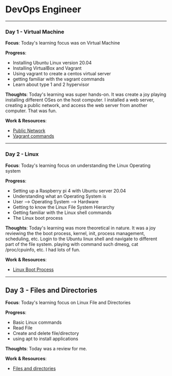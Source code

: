 # DevOps Engineer

---

### Day 1 - Virtual Machine

**Focus**: Today's learning focus was on Virtual Machine

**Progress**:

- Installing Ubuntu Linux version 20.04
- Installing VirtualBox and Vagrant
- Using vagrant to create a centos virtual server
- getting familiar with the vagrant commands
- Learn about type 1 and 2 hypervisor

**Thoughts**: Today's learning was super hands-on. It was create a joy playing installing different OSes on the host computer. I installed a web server, creating a public network, and access the web server from another computer. That was fun.

**Work & Resources**:
- [Public Network](https://www.vagrantup.com/docs/networking/public_network)
- [Vagrant commands](resources/docs/vagrant/command.md)

---

### Day 2 - Linux

**Focus**: Today's learning focus on understanding the Linux Operating system

**Progress**:

- Setting up a Raspberry pi 4 with Ubuntu server 20.04
- Understanding what an Operating System is 
- User --> Operating System --> Hardware
- Getting to know the Linux File System Hierarchy
- Getting familiar with the Linux shell commands
- The Linux boot process

**Thoughts**: Today's learning was more theoretical in nature. It was a joy reviewing the the boot process, kernel, init, process management, scheduling, etc. Login to the Ubuntu linux shell and navigate to different part of the file system. playing with command such dmesg, cat /proc/cpuinfo, etc. I had lots of fun.

**Work & Resources**:
- [Linux Boot Process](https://www.thegeekstuff.com/2011/02/linux-boot-process/)

---

## Day 3 - Files and Directories

**Focus**: Today's learning focus on Linux File and Directories

**Progress**:

- Basic Linux commands
- Read File
- Create and delete file/directory
- using apt to install applications

**Thoughts**: Today was a review for me. 

**Work & Resources**:
- [Files and directories](resources/docs/linux/file-dir.md)


